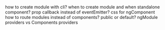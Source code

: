 how to create module with cli?
when to create module and when standalone component?
prop callback instead of eventEmitter?
css for ngComponent
how to route modules instead of components?
public or default?
ngModule providers vs Components providers
